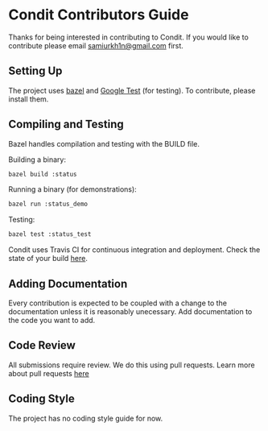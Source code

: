 # Condit Contributors Guide

Thanks for being interested in contributing to Condit. If you would like to contribute please email samiurkh1n@gmail.com first. 

## Setting Up
The project uses [bazel](https://docs.bazel.build/versions/master/install.html) and
[Google Test](https://github.com/google/googletest/blob/master/googletest/README.md) (for testing). To contribute, please install them.

## Compiling and Testing
Bazel handles compilation and testing with the BUILD file. 

Building a binary:
```bash
bazel build :status
```

Running a binary (for demonstrations):
```bash
bazel run :status_demo
```

Testing:
```bash
bazel test :status_test
```
Condit uses Travis CI for continuous integration and deployment. Check the state of your build [here](https://travis-ci.org/samiurkh1n/Condit). 

## Adding Documentation

Every contribution is expected to be coupled with a change to the documentation unless it is reasonably unecessary. Add documentation to the code you want to add.

## Code Review

All submissions require review. We do this using pull requests.
Learn more about pull requests [here](https://help.github.com/articles/about-pull-requests/)

## Coding Style

The project has no coding style guide for now. 
